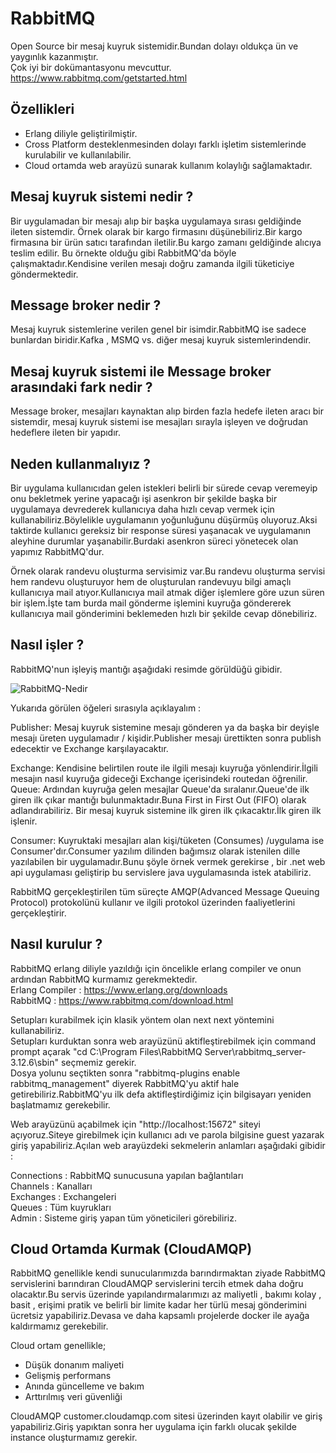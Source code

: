 # RabbitMQ
Open Source bir mesaj kuyruk sistemidir.Bundan dolayı oldukça ün ve yaygınlık kazanmıştır.<br>
Çok iyi bir dokümantasyonu mevcuttur.<br>
https://www.rabbitmq.com/getstarted.html

## Özellikleri

<ul>
  <li>Erlang diliyle geliştirilmiştir.</li>
  <li>Cross Platform desteklenmesinden dolayı farklı işletim sistemlerinde kurulabilir ve kullanılabilir.</li>  
  <li>Cloud ortamda web arayüzü sunarak kullanım kolaylığı sağlamaktadır.</li>
</ul>

## Mesaj kuyruk sistemi nedir ?
Bir uygulamadan bir mesajı alıp bir başka uygulamaya sırası geldiğinde ileten sistemdir.
Örnek olarak bir kargo firmasını düşünebiliriz.Bir kargo firmasına bir ürün satıcı tarafından iletilir.Bu kargo zamanı geldiğinde alıcıya teslim edilir.
Bu örnekte olduğu gibi RabbitMQ'da böyle çalışmaktadır.Kendisine verilen mesajı doğru zamanda ilgili tüketiciye göndermektedir.

## Message broker nedir ?
Mesaj kuyruk sistemlerine verilen genel bir isimdir.RabbitMQ ise sadece bunlardan biridir.Kafka , MSMQ vs. diğer mesaj kuyruk sistemlerindendir.

## Mesaj kuyruk sistemi ile Message broker arasındaki fark nedir ?

Message broker, mesajları kaynaktan alıp birden fazla hedefe ileten aracı bir sistemdir, mesaj kuyruk sistemi ise mesajları sırayla işleyen ve doğrudan hedeflere ileten bir yapıdır.

## Neden kullanmalıyız ?

Bir uygulama kullanıcıdan gelen istekleri belirli bir sürede cevap veremeyip onu bekletmek yerine yapacağı işi asenkron bir şekilde başka bir uygulamaya devrederek kullanıcıya daha hızlı cevap vermek için kullanabiliriz.Böylelikle uygulamanın yoğunluğunu düşürmüş oluyoruz.Aksi taktirde kullanıcı gereksiz bir response süresi yaşanacak ve uygulamanın aleyhine durumlar yaşanabilir.Burdaki asenkron süreci yönetecek olan yapımız RabbitMQ'dur.

Örnek olarak randevu oluşturma servisimiz var.Bu randevu oluşturma servisi hem randevu oluşturuyor hem de oluşturulan randevuyu bilgi amaçlı kullanıcıya mail atıyor.Kullanıcıya mail atmak diğer işlemlere göre uzun süren bir işlem.İşte tam burda mail gönderme işlemini kuyruğa göndererek kullanıcıya mail gönderimini beklemeden hızlı bir şekilde cevap dönebiliriz.

## Nasıl işler ?

RabbitMQ'nun işleyiş mantığı aşağıdaki resimde görüldüğü gibidir.

![RabbitMQ-Nedir](https://github.com/mesutsolak/rabbitmq/assets/56551511/2450a703-5103-4859-8815-c8389c878d60)

Yukarıda görülen öğeleri sırasıyla açıklayalım :<p>
Publisher: Mesaj kuyruk sistemine mesajı gönderen ya da başka bir deyişle mesajı üreten uygulamadır / kişidir.Publisher mesajı ürettikten sonra publish edecektir ve Exchange karşılayacaktır.<p>
Exchange: Kendisine belirtilen route ile ilgili mesajı kuyruğa yönlendirir.İlgili mesajın nasıl kuyruğa gideceği Exchange içerisindeki routedan öğrenilir.
Queue: Ardından kuyruğa gelen mesajlar Queue'da sıralanır.Queue'de ilk giren ilk çıkar mantığı bulunmaktadır.Buna First in First Out (FIFO) olarak adlandırabiliriz. Bir mesaj kuyruk sistemine ilk giren ilk çıkacaktır.İlk giren ilk işlenir.<p>
Consumer: Kuyruktaki mesajları alan kişi/tüketen (Consumes) /uygulama ise Consumer'dır.Consumer yazılım dilinden bağımsız olarak istenilen dille yazılabilen bir uygulamadır.Bunu şöyle örnek vermek gerekirse , bir .net web api uygulaması geliştirip bu servislere java uygulamasında istek atabiliriz.<p>

RabbitMQ gerçekleştirilen tüm süreçte AMQP(Advanced Message Queuing Protocol) protokolünü kullanır ve ilgili protokol üzerinden faaliyetlerini gerçekleştirir.

## Nasıl kurulur ?

RabbitMQ erlang diliyle yazıldığı için öncelikle erlang compiler ve onun ardından RabbitMQ kurmamız gerekmektedir.<br>
Erlang Compiler : https://www.erlang.org/downloads<br>
RabbitMQ : https://www.rabbitmq.com/download.html

Setupları kurabilmek için klasik yöntem olan next next yöntemini kullanabiliriz.<br>
Setupları kurduktan sonra web arayüzünü aktifleştirebilmek için command prompt açarak "cd C:\Program Files\RabbitMQ Server\rabbitmq_server-3.12.6\sbin" seçmemiz gerekir. <br>
Dosya yolunu seçtikten sonra "rabbitmq-plugins enable rabbitmq_management" diyerek RabbitMQ'yu aktif hale getirebiliriz.RabbitMQ'yu ilk defa aktifleştirdiğimiz için bilgisayarı yeniden başlatmamız gerekebilir.<br>

Web arayüzünü açabilmek için "http://localhost:15672" siteyi açıyoruz.Siteye girebilmek için kullanıcı adı ve parola bilgisine guest yazarak giriş yapabiliriz.Açılan web arayüzdeki sekmelerin anlamları aşağıdaki gibidir : <br>

Connections : RabbitMQ sunucusuna yapılan bağlantıları<br>
Channels : Kanalları<br>
Exchanges : Exchangeleri<br>
Queues : Tüm kuyrukları<br>
Admin : Sisteme giriş yapan tüm yöneticileri görebiliriz.<p>

## Cloud Ortamda Kurmak (CloudAMQP)

RabbitMQ genellikle kendi sunucularımızda barındırmaktan ziyade RabbitMQ servislerini barındıran CloudAMQP servislerini tercih etmek daha doğru olacaktır.Bu servis üzerinde yapılandırmalarımızı az maliyetli , bakımı kolay , basit , erişimi pratik ve belirli bir limite kadar her türlü mesaj gönderimini ücretsiz yapabiliriz.Devasa ve daha kapsamlı projelerde docker ile ayağa kaldırmamız gerekebilir.

Cloud ortam genellikle;

<ul>
  <li>Düşük donanım maliyeti</li>
  <li>Gelişmiş performans</li>
  <li>Anında güncelleme ve bakım</li>
  <li>Arttırılmış veri güvenliği</li>
</ul>

CloudAMQP customer.cloudamqp.com sitesi üzerinden kayıt olabilir ve giriş yapabiliriz.Giriş yapıktan sonra her uygulama için farklı olucak şekilde instance oluşturmamız gerekir.


